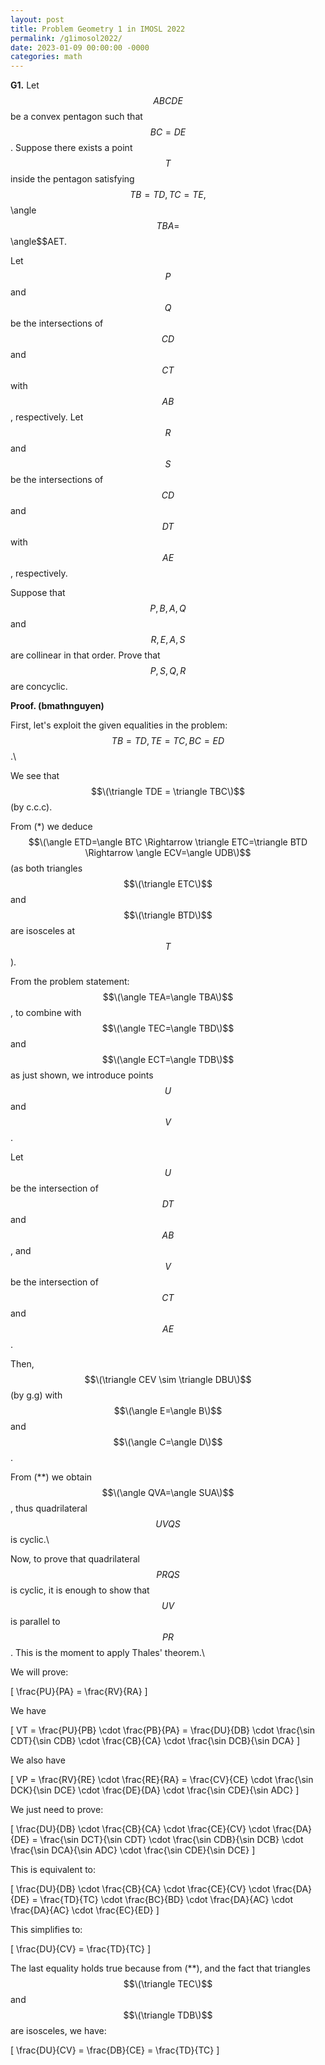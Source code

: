 ```yaml
---
layout: post
title: Problem Geometry 1 in IMOSL 2022
permalink: /g1imosol2022/
date: 2023-01-09 00:00:00 -0000
categories: math
---
```


**G1.** Let $$ABCDE$$ be a convex pentagon such that $$BC=DE$$. Suppose there exists a point $$T$$ inside the pentagon satisfying $$TB=TD, TC=TE, $$\angle$$TBA=$$\angle$$AET.

Let $$P$$ and $$Q$$ be the intersections of $$CD$$ and $$CT$$ with $$AB$$, respectively. Let $$R$$ and $$S$$ be the intersections of $$CD$$ and $$DT$$ with $$AE$$, respectively.

Suppose that $$P, B, A, Q$$ and $$R, E, A, S$$ are collinear in that order. Prove that $$P, S, Q, R$$ are concyclic.

**Proof. (bmathnguyen)**

First, let's exploit the given equalities in the problem: $$TB=TD, TE=TC, BC=ED$$.\\

We see that $$\(\triangle TDE = \triangle TBC\)$$ (by c.c.c).

From (*) we deduce $$\(\angle ETD=\angle BTC \Rightarrow \triangle ETC=\triangle BTD \Rightarrow \angle ECV=\angle UDB\)$$ (as both triangles $$\(\triangle ETC\)$$ and $$\(\triangle BTD\)$$ are isosceles at $$T$$).

From the problem statement: $$\(\angle TEA=\angle TBA\)$$, to combine with $$\(\angle TEC=\angle TBD\)$$ and $$\(\angle ECT=\angle TDB\)$$ as just shown, we introduce points $$U$$ and $$V$$.

Let $$U$$ be the intersection of $$DT$$ and $$AB$$, and $$V$$ be the intersection of $$CT$$ and $$AE$$.

Then, $$\(\triangle CEV \sim \triangle DBU\)$$ (by g.g) with $$\(\angle E=\angle B\)$$ and $$\(\angle C=\angle D\)$$.

From (**) we obtain $$\(\angle QVA=\angle SUA\)$$, thus quadrilateral $$UVQS$$ is cyclic.\\

Now, to prove that quadrilateral $$PRQS$$ is cyclic, it is enough to show that $$UV$$ is parallel to $$PR$$. This is the moment to apply Thales' theorem.\\

We will prove:

\[
\frac{PU}{PA} = \frac{RV}{RA}
\]

We have 

\[
VT = \frac{PU}{PB} \cdot \frac{PB}{PA} = \frac{DU}{DB} \cdot \frac{\sin CDT}{\sin CDB} \cdot \frac{CB}{CA} \cdot \frac{\sin DCB}{\sin DCA}
\]

We also have

\[
VP = \frac{RV}{RE} \cdot \frac{RE}{RA} = \frac{CV}{CE} \cdot \frac{\sin DCK}{\sin DCE} \cdot \frac{DE}{DA} \cdot \frac{\sin CDE}{\sin ADC}
\]

We just need to prove:

\[
\frac{DU}{DB} \cdot \frac{CB}{CA} \cdot \frac{CE}{CV} \cdot \frac{DA}{DE} = \frac{\sin DCT}{\sin CDT} \cdot \frac{\sin CDB}{\sin DCB} \cdot \frac{\sin DCA}{\sin ADC} \cdot \frac{\sin CDE}{\sin DCE}
\]

This is equivalent to:

\[
\frac{DU}{DB} \cdot \frac{CB}{CA} \cdot \frac{CE}{CV} \cdot \frac{DA}{DE} = \frac{TD}{TC} \cdot \frac{BC}{BD} \cdot \frac{DA}{AC} \cdot \frac{DA}{AC} \cdot \frac{EC}{ED}
\]

This simplifies to:

\[
\frac{DU}{CV} = \frac{TD}{TC}
\]

The last equality holds true because from (**), and the fact that triangles $$\(\triangle TEC\)$$ and $$\(\triangle TDB\)$$ are isosceles, we have:

\[
\frac{DU}{CV} = \frac{DB}{CE} = \frac{TD}{TC}
\]
